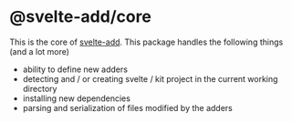 # @svelte-add/core

This is the core of [svelte-add](https://svelte-add.com). This package handles the following things (and a lot more)

- ability to define new adders
- detecting and / or creating svelte / kit project in the current working directory
- installing new dependencies
- parsing and serialization of files modified by the adders

